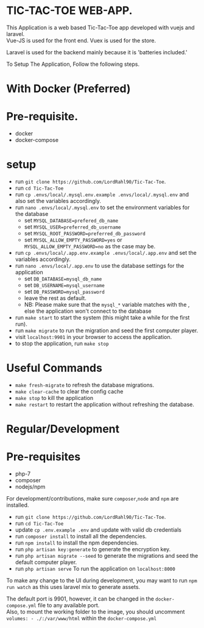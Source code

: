 # TIC-TAC-TOE WEB-APP.
This Application is a web based Tic-Tac-Toe app developed with vuejs and laravel.<br />
Vue-JS is used for the front end. Vuex is used for the store.<br />

Laravel is used for the backend mainly because it is 'batteries included.'



To Setup The Application, Follow the following steps.
# With Docker (Preferred)

# Pre-requisite.
* docker
* docker-compose

# setup 

* run `git clone https://github.com/LordRahl90/Tic-Tac-Toe`.
* run `cd Tic-Tac-Toe`
* run `cp .envs/local/.mysql.env.example .envs/local/.mysql.env` and also set the variables accordingly.
* run `nano .envs/local/.mysql.env` to set the environment variables for the database
    * set `MYSQL_DATABASE=prefered_db_name`
    * set `MYSQL_USER=preferred_db_username`
    * set `MYSQL_ROOT_PASSWORD=preferred_db_password`
    * set `MYSQL_ALLOW_EMPTY_PASSWORD=yes` or `MYSQL_ALLOW_EMPTY_PASSWORD=no` as the case may be.
* run `cp .envs/local/.app.env.example .envs/local/.app.env`  and set the variables accordingly.
* run `nano .envs/local/.app.env` to use the database settings for the application <br />
    * set `DB_DATABASE=mysql_db_name`
    * set `DB_USERNAME=mysql_username`
    * set `DB_PASSWORD=mysql_password`
    * leave the rest as default. <br />
    * NB: Please make sure that the `mysql_*` variable matches with the , else the application won't connect to the database <br />
* run `make start` to start the system (this might take a while for the first run).
* run `make migrate` to run the migration and seed the first computer player.
* visit `localhost:9901` in your browser to access the application.
* to stop the application, run `make stop`

# Useful Commands

* `make fresh-migrate` to refresh the database migrations.
* `make clear-cache` to clear the config cache
* `make stop` to kill the application
* `make restart` to restart the application without refreshing the database.


# Regular/Development

# Pre-requisites
* php-7
* composer
* nodejs/npm

For development/contributions, make sure `composer`,`node` and `npm` are installed.
* run `git clone https://github.com/LordRahl90/Tic-Tac-Toe`.
* run `cd Tic-Tac-Toe`
* update `cp .env.example .env` and update with valid db credentials
* run `composer install` to install all the dependencies.
* run `npm install` to install the npm dependencies.
* run `php artisan key:generate` to generate the encryption key.
* run `php artisan migrate --seed` to generate the migrations and seed the default computer player.
* run `php artisan serve` To run the application on `localhost:8000`

To make any change to the UI during development, you may want to run `npm run watch` as this uses laravel mix to generate assets.


The default port is 9901, however, it can be changed in the `docker-compose.yml` file to any available port.<br />
Also, to mount the working folder to the image, you should uncomment 
`
    volumes:
      - ./:/var/www/html
 `
within the `docker-compose.yml`

